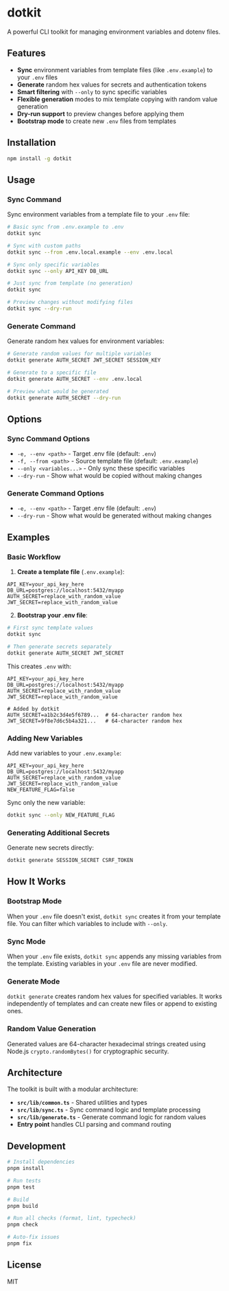 # dotkit

A powerful CLI toolkit for managing environment variables and dotenv files.

## Features

- **Sync** environment variables from template files (like `.env.example`) to your `.env` files
- **Generate** random hex values for secrets and authentication tokens
- **Smart filtering** with `--only` to sync specific variables
- **Flexible generation** modes to mix template copying with random value generation
- **Dry-run support** to preview changes before applying them
- **Bootstrap mode** to create new `.env` files from templates

## Installation

```bash
npm install -g dotkit
```

## Usage

### Sync Command

Sync environment variables from a template file to your `.env` file:

```bash
# Basic sync from .env.example to .env
dotkit sync

# Sync with custom paths
dotkit sync --from .env.local.example --env .env.local

# Sync only specific variables
dotkit sync --only API_KEY DB_URL

# Just sync from template (no generation)
dotkit sync

# Preview changes without modifying files
dotkit sync --dry-run
```

### Generate Command

Generate random hex values for environment variables:

```bash
# Generate random values for multiple variables
dotkit generate AUTH_SECRET JWT_SECRET SESSION_KEY

# Generate to a specific file
dotkit generate AUTH_SECRET --env .env.local

# Preview what would be generated
dotkit generate AUTH_SECRET --dry-run
```

## Options

### Sync Command Options

- `-e, --env <path>` - Target .env file (default: `.env`)
- `-f, --from <path>` - Source template file (default: `.env.example`)
- `--only <variables...>` - Only sync these specific variables
- `--dry-run` - Show what would be copied without making changes

### Generate Command Options

- `-e, --env <path>` - Target .env file (default: `.env`)
- `--dry-run` - Show what would be generated without making changes

## Examples

### Basic Workflow

1. **Create a template file** (`.env.example`):

```env
API_KEY=your_api_key_here
DB_URL=postgres://localhost:5432/myapp
AUTH_SECRET=replace_with_random_value
JWT_SECRET=replace_with_random_value
```

2. **Bootstrap your .env file**:

```bash
# First sync template values
dotkit sync

# Then generate secrets separately
dotkit generate AUTH_SECRET JWT_SECRET
```

This creates `.env` with:

```env
API_KEY=your_api_key_here
DB_URL=postgres://localhost:5432/myapp
AUTH_SECRET=replace_with_random_value
JWT_SECRET=replace_with_random_value

# Added by dotkit
AUTH_SECRET=a1b2c3d4e5f6789...  # 64-character random hex
JWT_SECRET=9f8e7d6c5b4a321...   # 64-character random hex
```

### Adding New Variables

Add new variables to your `.env.example`:

```env
API_KEY=your_api_key_here
DB_URL=postgres://localhost:5432/myapp
AUTH_SECRET=replace_with_random_value
JWT_SECRET=replace_with_random_value
NEW_FEATURE_FLAG=false
```

Sync only the new variable:

```bash
dotkit sync --only NEW_FEATURE_FLAG
```

### Generating Additional Secrets

Generate new secrets directly:

```bash
dotkit generate SESSION_SECRET CSRF_TOKEN
```

## How It Works

### Bootstrap Mode

When your `.env` file doesn't exist, `dotkit sync` creates it from your template file. You can filter which variables to include with `--only`.

### Sync Mode

When your `.env` file exists, `dotkit sync` appends any missing variables from the template. Existing variables in your `.env` file are never modified.

### Generate Mode

`dotkit generate` creates random hex values for specified variables. It works independently of templates and can create new files or append to existing ones.

### Random Value Generation

Generated values are 64-character hexadecimal strings created using Node.js `crypto.randomBytes()` for cryptographic security.

## Architecture

The toolkit is built with a modular architecture:

- **`src/lib/common.ts`** - Shared utilities and types
- **`src/lib/sync.ts`** - Sync command logic and template processing
- **`src/lib/generate.ts`** - Generate command logic for random values
- **Entry point** handles CLI parsing and command routing

## Development

```bash
# Install dependencies
pnpm install

# Run tests
pnpm test

# Build
pnpm build

# Run all checks (format, lint, typecheck)
pnpm check

# Auto-fix issues
pnpm fix
```

## License

MIT
